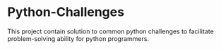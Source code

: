 # Python-Challenges
This project contain solution to common python challenges to facilitate problem-solving ability for python programmers.
